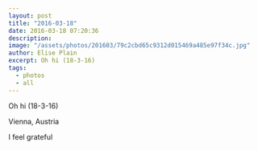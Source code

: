 ```yaml
---
layout: post
title: "2016-03-18"
date: 2016-03-18 07:20:36
description: 
image: "/assets/photos/201603/79c2cbd65c9312d015469a485e97f34c.jpg"
author: Elise Plain
excerpt: Oh hi (18-3-16)
tags: 
  - photos
  - all
---
```


Oh hi (18-3-16)
<p></p>
Vienna, Austria<p>I feel grateful</p>